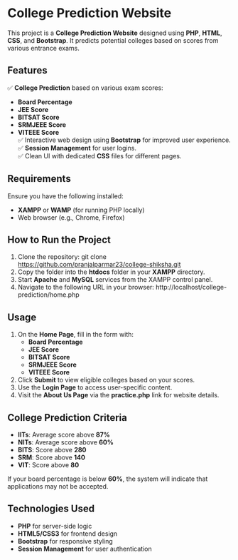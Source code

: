 # College Prediction Website

This project is a **College Prediction Website** designed using **PHP**, **HTML**, **CSS**, and **Bootstrap**. It predicts potential colleges based on scores from various entrance exams.

## Features
✅ **College Prediction** based on various exam scores:  
   - **Board Percentage**  
   - **JEE Score**  
   - **BITSAT Score**  
   - **SRMJEEE Score**  
   - **VITEEE Score**  
✅ Interactive web design using **Bootstrap** for improved user experience.  
✅ **Session Management** for user logins.  
✅ Clean UI with dedicated **CSS** files for different pages.  

## Requirements
Ensure you have the following installed:
- **XAMPP** or **WAMP** (for running PHP locally)
- Web browser (e.g., Chrome, Firefox)

## How to Run the Project
1. Clone the repository:
git clone https://github.com/pranjalparmar23/college-shiksha.git
2. Copy the folder into the **htdocs** folder in your **XAMPP** directory.
3. Start **Apache** and **MySQL** services from the XAMPP control panel.
4. Navigate to the following URL in your browser:
http://localhost/college-prediction/home.php

## Usage
1. On the **Home Page**, fill in the form with:
   - **Board Percentage**
   - **JEE Score**
   - **BITSAT Score**
   - **SRMJEEE Score**
   - **VITEEE Score**
2. Click **Submit** to view eligible colleges based on your scores.
3. Use the **Login Page** to access user-specific content.
4. Visit the **About Us Page** via the **practice.php** link for website details.

## College Prediction Criteria
- **IITs**: Average score above **87%**
- **NITs**: Average score above **60%**
- **BITS**: Score above **280**
- **SRM**: Score above **140**
- **VIT**: Score above **80**

If your board percentage is below **60%**, the system will indicate that applications may not be accepted.

## Technologies Used
- **PHP** for server-side logic
- **HTML5/CSS3** for frontend design
- **Bootstrap** for responsive styling
- **Session Management** for user authentication
